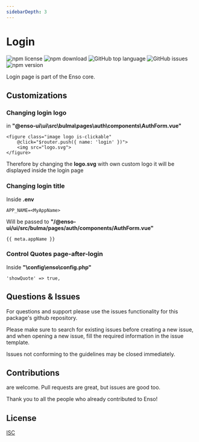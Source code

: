 ```yaml
---
sidebarDepth: 3
---
```


# Login

![npm license](https://img.shields.io/npm/l/@enso-ui/loader.svg) 
![npm download](https://img.shields.io/npm/dm/@enso-ui/loader.svg) 
![GitHub top language](https://img.shields.io/github/languages/top/enso-ui/loader.svg) 
![GitHub issues](https://img.shields.io/github/issues/enso-ui/loader.svg) 
![npm version](https://img.shields.io/npm/v/@enso-ui/loader.svg) 

Login page is part of the Enso core.

## Customizations

### Changing login logo

in **"\@enso-ui\ui\src\bulma\pages\auth\components\AuthForm.vue"**
```
<figure class="image logo is-clickable"
    @click="$router.push({ name: 'login' })">
    <img src="logo.svg">
</figure>
```

Therefore by changing the **logo.svg** with own custom logo it will be displayed inside the login page

### Changing login title

Inside **.env** 
```
APP_NAME=<MyAppName>
```
Will be passed to **"/@enso-ui/ui/src/bulma/pages/auth/components/AuthForm.vue"**
```
{{ meta.appName }}
```

### Control Quotes page-after-login 

Inside **"\config\enso\config.php"**
```
'showQuote' => true,
```

## Questions & Issues

For questions and support please use the issues functionality
for this package's github repository.

Please make sure to search for existing issues before creating a new issue,
and when opening a new issue, fill the required information in the issue template.

Issues not conforming to the guidelines may be closed immediately.

## Contributions

are welcome. Pull requests are great, but issues are good too.

Thank you to all the people who already contributed to Enso!

## License

[ISC](https://opensource.org/licenses/ISC)
